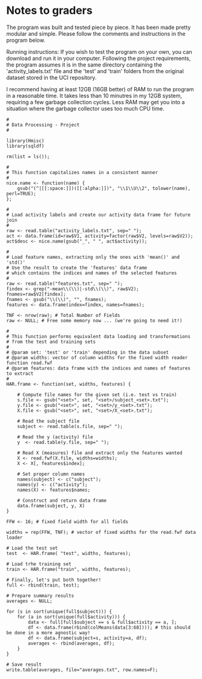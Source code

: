 # Notes to graders

The program was built and tested piece by piece.
It has been made pretty modular and simple.
Please follow the comments and instructions in the program below.

Running instructions:
If you wish to test the program on your own, you can download and run it in your computer.
Following the project requirements, the program assumes it is in the same directory containing 
the 'activity_labels.txt' file and the 'test' and 'train' folders from the original dataset 
stored in the UCI repository.

I recommend having at least 12GB (16GB better) of RAM to run the program in a reasonable time.
It takes less than 10 minutres in my 12GB system, requiring a few garbage collection cycles.
Less RAM may get you into a situation where the garbage collector uses too much CPU time.

~~~
#
# Data Processing - Project
#

library(Hmisc)
library(sqldf)

rm(list = ls());

#
# This function capitalizes names in a consistent manner
#
nice.name <- function(name) {
    gsub("(^|[[:space:]])([[:alpha:]])", "\\1\\U\\2", tolower(name), perl=TRUE);
};

#
# Load activity labels and create our activity data frame for future join
#
raw <- read.table("activity_labels.txt", sep=" ");
act <- data.frame(id=raw$V1, activity=factor(raw$V2, levels=raw$V2));
act$desc <- nice.name(gsub("_", " ", act$activity));

#
# Load feature names, extracting only the ones with 'mean()' and 'std()'
# Use the result to create the 'features' data frame
# which contains the indices and names of the selected features
#
raw <- read.table("features.txt", sep=" ");
findex <- grep("-mean\\(\\)|-std\\(\\)", raw$V2);
fnames=raw$V2[findex];
fnames <- gsub("\\(\\)", "", fnames);
features <- data.frame(index=findex, names=fnames);

TNF <- nrow(raw); # Total Number of Fields
raw <- NULL; # Free some memory now ... (we're going to need it!)

#
# This function performs equivalent data loading and transformations
# from the test and training sets
#
# @param set: 'test' or 'train' depending in the data subset
# @param widths: vector of column widths for the fixed width reader function read.fwf
# @param features: data frame with the indices and names of features to extract 
#
HAR.frame <- function(set, widths, features) {

    # Compute file names for the given set (i.e. test vs train)
    s.file <- gsub("<set>", set, "<set>/subject_<set>.txt");
    y.file <- gsub("<set>", set, "<set>/y_<set>.txt");
    X.file <- gsub("<set>", set, "<set>/X_<set>.txt");
    
    # Read the subject file
    subject <- read.table(s.file, sep=" ");

    # Read the y (activity) file
    y  <- read.table(y.file, sep=" ");

    # Read X (measures) file and extract only the features wanted
    X <- read.fwf(X.file, widths=widths);
    X <- X[, features$index];

    # Set proper column names
    names(subject) <- c("subject");
    names(y) <- c("activity");
    names(X) <- features$names;

    # Construct and return data frame
    data.frame(subject, y, X)
}

FFW <- 16; # fixed field width for all fields

widths = rep(FFW, TNF); # vector of fixed widths for the read.fwf data loader

# Load the test set
test  <- HAR.frame( "test", widths, features);

# Load trhe training set
train <- HAR.frame("train", widths, features);

# Finally, let's put both together!
full <- rbind(train, test);

# Prepare summary results
averages <- NULL;

for (s in sort(unique(full$subject))) {
    for (a in sort(unique(full$activity))) {
        data <- full[full$subject == s & full$activity == a, ];
        df <- data.frame(rbind(colMeans(data[3:68]))); # this should be done in a more agnostic way!
        df <- data.frame(subject=s, activity=a, df);
        averages <- rbind(averages, df);
    }
}

# Save result
write.table(averages, file="averages.txt", row.names=F);
~~~
